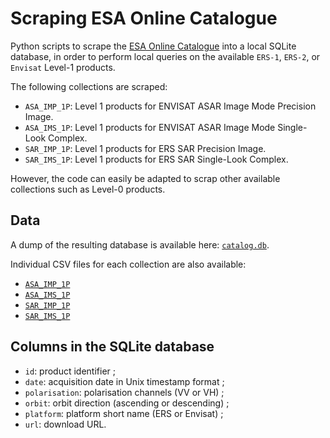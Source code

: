 # Scraping ESA Online Catalogue

Python scripts to scrape the [ESA Online
Catalogue](http://esar-ds.eo.esa.int/sxcat) into a local SQLite database, in
order to perform local queries on the available `ERS-1`, `ERS-2`, or `Envisat`
Level-1 products.

The following collections are scraped:

* `ASA_IMP_1P`: Level 1 products for ENVISAT ASAR Image Mode Precision Image.
* `ASA_IMS_1P`: Level 1 products for ENVISAT ASAR Image Mode Single-Look
  Complex.
* `SAR_IMP_1P`: Level 1 products for ERS SAR Precision Image.
* `SAR_IMS_1P`: Level 1 products for ERS SAR Single-Look Complex.

However, the code can easily be adapted to scrap other available collections
such as Level-0 products.

## Data

A dump of the resulting database is available here:
[`catalog.db`](http://data.yannforget.me/asarapi/catalog.db).

Individual CSV files for each collection are also available:

* [`ASA_IMP_1P`](http://data.yannforget.me/asarapi/ASA_IMP_1P.csv)
* [`ASA_IMS_1P`](http://data.yannforget.me/asarapi/ASA_IMS_1P.csv)
* [`SAR_IMP_1P`](http://data.yannforget.me/asarapi/SAR_IMP_1P.csv)
* [`SAR_IMS_1P`](http://data.yannforget.me/asarapi/SAR_IMS_1P.csv)

## Columns in the SQLite database

* `id`: product identifier ;
* `date`: acquisition date in Unix timestamp format ;
* `polarisation`: polarisation channels (VV or VH) ;
* `orbit`: orbit direction (ascending or descending) ;
* `platform`: platform short name (ERS or Envisat) ;
* `url`: download URL.

